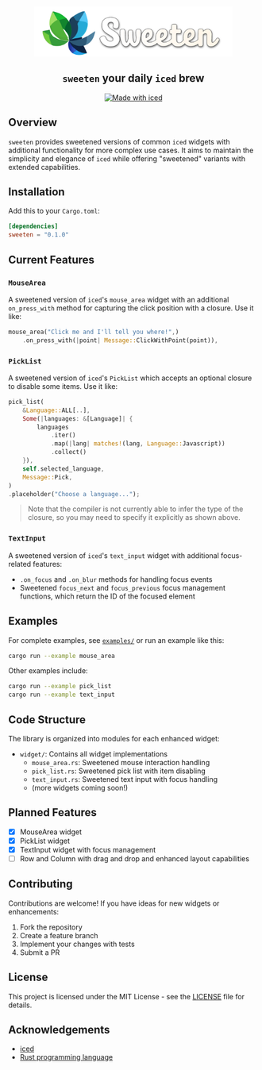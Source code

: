 <div align="center">

<img src="assets/logo.svg" width=400>

## `sweeten` your daily `iced` brew

[![Made with iced](https://iced.rs/badge.svg)](https://github.com/iced-rs/iced)

</div>

## Overview

`sweeten` provides sweetened versions of common `iced` widgets with additional
functionality for more complex use cases. It aims to maintain the simplicity and
elegance of `iced` while offering "sweetened" variants with extended
capabilities.

## Installation

Add this to your `Cargo.toml`:

```toml
[dependencies]
sweeten = "0.1.0"
```

## Current Features

### `MouseArea`

A sweetened version of `iced`'s `mouse_area` widget with an additional
`on_press_with` method for capturing the click position with a closure. Use it
like:

```rust
mouse_area("Click me and I'll tell you where!",)
    .on_press_with(|point| Message::ClickWithPoint(point)),
```

### `PickList`

A sweetened version of `iced`'s `PickList` which accepts an optional closure to
disable some items. Use it like:

```rust
pick_list(
    &Language::ALL[..],
    Some(|languages: &[Language]| {
        languages
            .iter()
            .map(|lang| matches!(lang, Language::Javascript))
            .collect()
    }),
    self.selected_language,
    Message::Pick,
)
.placeholder("Choose a language...");
```

> Note that the compiler is not currently able to infer the type of the closure,
> so you may need to specify it explicitly as shown above.

### `TextInput`

A sweetened version of `iced`'s `text_input` widget with additional focus-related features:

- `.on_focus` and `.on_blur` methods for handling focus events
- Sweetened `focus_next` and `focus_previous` focus management functions, which return the ID of the focused element

## Examples

For complete examples, see [`examples/`](examples/) or run an example like this:

```bash
cargo run --example mouse_area
```

Other examples include:
```bash
cargo run --example pick_list
cargo run --example text_input
```

## Code Structure

The library is organized into modules for each enhanced widget:

- `widget/`: Contains all widget implementations
  - `mouse_area.rs`: Sweetened mouse interaction handling
  - `pick_list.rs`: Sweetened pick list with item disabling
  - `text_input.rs`: Sweetened text input with focus handling
  - (more widgets coming soon!)

## Planned Features

- [x] MouseArea widget
- [x] PickList widget
- [x] TextInput widget with focus management
- [ ] Row and Column with drag and drop and enhanced layout capabilities

## Contributing

Contributions are welcome! If you have ideas for new widgets or enhancements:

1. Fork the repository
2. Create a feature branch
3. Implement your changes with tests
4. Submit a PR

## License

This project is licensed under the MIT License - see the [LICENSE](LICENSE) file for details.

## Acknowledgements

- [iced](https://github.com/iced-rs/iced)
- [Rust programming language](https://www.rust-lang.org/)